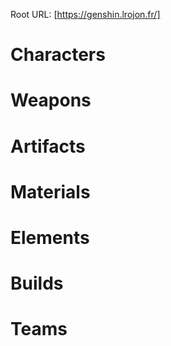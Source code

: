 Root URL: [https://genshin.lrojon.fr/]

# Characters


# Weapons

# Artifacts

# Materials

# Elements

# Builds

# Teams